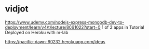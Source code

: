 # vidjot


https://www.udemy.com/nodejs-express-mongodb-dev-to-deployment/learn/v4/t/lecture/8061022?start=0
1 of 2 apps in Tutorial
Deployed on Heroku with m-lab

https://pacific-dawn-60232.herokuapp.com/ideas
